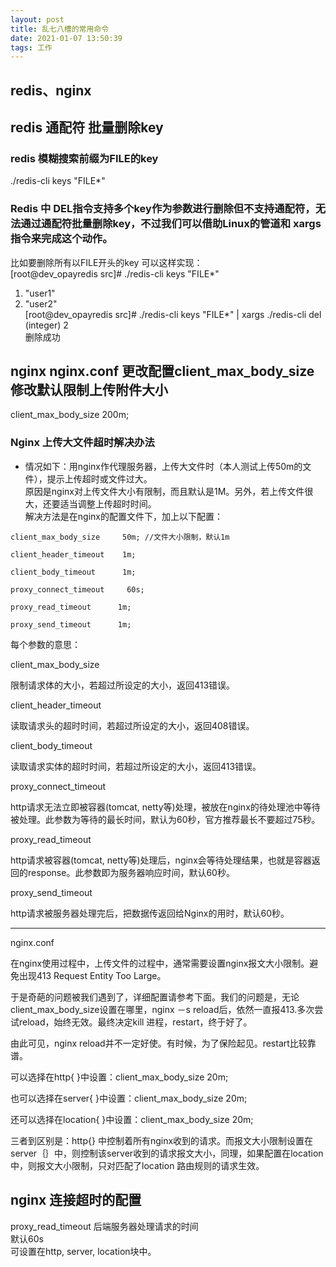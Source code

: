 ```yaml
---
layout: post
title: 乱七八槽的常用命令
date: 2021-01-07 13:50:39
tags: 工作
---
```


## redis、nginx


## redis 通配符 批量删除key

### redis 模糊搜索前缀为FILE的key
./redis-cli keys "FILE*"  
### Redis 中 DEL指令支持多个key作为参数进行删除但不支持通配符，无法通过通配符批量删除key，不过我们可以借助Linux的管道和 xargs 指令来完成这个动作。
比如要删除所有以FILE开头的key 可以这样实现：    
[root@dev_opayredis src]# ./redis-cli keys "FILE*"     
1) "user1"    
2) "user2"      
[root@dev_opayredis src]# ./redis-cli keys "FILE*" | xargs ./redis-cli del      
   (integer) 2        
   删除成功   

## nginx nginx.conf 更改配置client_max_body_size修改默认限制上传附件大小
client_max_body_size 200m;
### Nginx 上传大文件超时解决办法
- 情况如下：用nginx作代理服务器，上传大文件时（本人测试上传50m的文件），提示上传超时或文件过大。  
  原因是nginx对上传文件大小有限制，而且默认是1M。另外，若上传文件很大，还要适当调整上传超时时间。  
  解决方法是在nginx的配置文件下，加上以下配置：

```
client_max_body_size     50m; //文件大小限制，默认1m

client_header_timeout    1m;

client_body_timeout      1m;

proxy_connect_timeout     60s;

proxy_read_timeout      1m;

proxy_send_timeout      1m;
```

每个参数的意思：

client_max_body_size

限制请求体的大小，若超过所设定的大小，返回413错误。

client_header_timeout

读取请求头的超时时间，若超过所设定的大小，返回408错误。

client_body_timeout

读取请求实体的超时时间，若超过所设定的大小，返回413错误。

proxy_connect_timeout

http请求无法立即被容器(tomcat, netty等)处理，被放在nginx的待处理池中等待被处理。此参数为等待的最长时间，默认为60秒，官方推荐最长不要超过75秒。

proxy_read_timeout

http请求被容器(tomcat, netty等)处理后，nginx会等待处理结果，也就是容器返回的response。此参数即为服务器响应时间，默认60秒。

proxy_send_timeout

http请求被服务器处理完后，把数据传返回给Nginx的用时，默认60秒。

------------------------------------------------------------------------------------------------------------------------------------------------------------------------

nginx.conf

在nginx使用过程中，上传文件的过程中，通常需要设置nginx报文大小限制。避免出现413 Request Entity Too Large。

于是奇葩的问题被我们遇到了，详细配置请参考下面。我们的问题是，无论client_max_body_size设置在哪里，nginx －s reload后，依然一直报413.多次尝试reload，始终无效。最终决定kill 进程，restart，终于好了。

由此可见，nginx reload并不一定好使。有时候，为了保险起见。restart比较靠谱。

可以选择在http{ }中设置：client_max_body_size   20m;

也可以选择在server{ }中设置：client_max_body_size   20m;

还可以选择在location{ }中设置：client_max_body_size   20m;

三者到区别是：http{} 中控制着所有nginx收到的请求。而报文大小限制设置在server｛｝中，则控制该server收到的请求报文大小，同理，如果配置在location中，则报文大小限制，只对匹配了location 路由规则的请求生效。

## nginx 连接超时的配置
proxy_read_timeout  后端服务器处理请求的时间  
默认60s  
可设置在http, server, location块中。  












